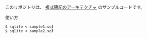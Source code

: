このリポジトリは、 [複式簿記のアーキテクチャ](https://diggle.engineer/entry/simple-deb) のサンプルコードです。

使い方

```
$ sqlite < sample1.sql
$ sqlite < sample2.sql
```
